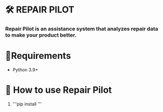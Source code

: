 # 🛠️ REPAIR PILOT
### Repair Pilot is an assistance system that analyzes repair data to make your product better.  

# 🔌Requirements
- Python 3.9+
# 🚀 How to use Repair Pilot
1. '''pip install '''
